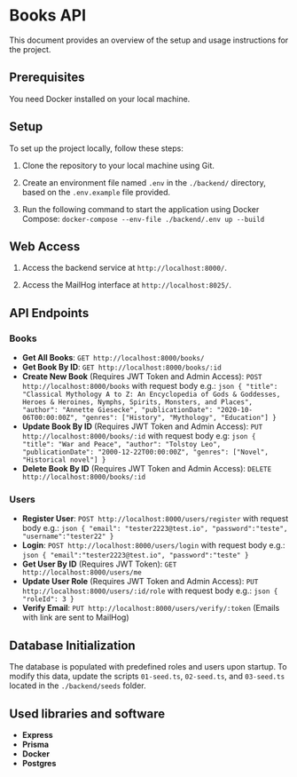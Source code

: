 # Books API

This document provides an overview of the setup and usage instructions for the project.

## Prerequisites

You need Docker installed on your local machine.

## Setup

To set up the project locally, follow these steps:

1. Clone the repository to your local machine using Git.

2. Create an environment file named `.env` in the `./backend/` directory, based on the `.env.example` file provided.

3. Run the following command to start the application using Docker Compose: `docker-compose --env-file ./backend/.env up --build`

## Web Access

1. Access the backend service at `http://localhost:8000/`.

2. Access the MailHog interface at `http://localhost:8025/`.

## API Endpoints

### Books

- **Get All Books**: `GET http://localhost:8000/books/`
- **Get Book By ID**: `GET http://localhost:8000/books/:id`
- **Create New Book** (Requires JWT Token and Admin Access): `POST http://localhost:8000/books` with request body e.g.:
`json { "title": "Classical Mythology A to Z: An Encyclopedia of Gods & Goddesses, Heroes & Heroines, Nymphs, Spirits, Monsters, and Places", "author": "Annette Giesecke", "publicationDate": "2020-10-06T00:00:00Z", "genres": ["History", "Mythology", "Education"] }`
- **Update Book By ID** (Requires JWT Token and Admin Access): `PUT http://localhost:8000/books/:id` with request body e.g:
`json { "title": "War and Peace", "author": "Tolstoy Leo", "publicationDate": "2000-12-22T00:00:00Z", "genres": ["Novel", "Historical novel"] }`
- **Delete Book By ID** (Requires JWT Token and Admin Access): `DELETE http://localhost:8000/books/:id`

### Users

- **Register User**: `POST http://localhost:8000/users/register` with request body e.g.:
`json { "email": "tester2223@test.io", "password":"teste", "username":"tester22" }`
- **Login**: `POST http://localhost:8000/users/login` with request body e.g.:
`json { "email":"tester2223@test.io", "password":"teste" }`
- **Get User By ID** (Requires JWT Token): `GET http://localhost:8000/users/me`
- **Update User Role** (Requires JWT Token and Admin Access): `PUT http://localhost:8000/users/:id/role` with request body e.g.:
`json { "roleId": 3 }`
- **Verify Email**: `PUT http://localhost:8000/users/verify/:token` (Emails with link are sent to MailHog)

## Database Initialization

The database is populated with predefined roles and users upon startup. To modify this data, update the scripts `01-seed.ts`, `02-seed.ts`, and `03-seed.ts` located in the `./backend/seeds` folder.

## Used libraries and software
- **Express**
- **Prisma**
- **Docker**
- **Postgres**